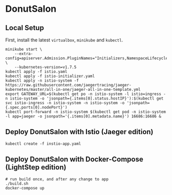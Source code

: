 # DonutSalon
## Local Setup

First, install the latest `virtualbox`, `minikube` and `kubectl`.

```
minikube start \
    --extra-config=apiserver.Admission.PluginNames="Initializers,NamespaceLifecycle,LimitRanger,ServiceAccount,DefaultStorageClass,GenericAdmissionWebhook,ResourceQuota" \
    --kubernetes-version=v1.7.5
kubectl apply -f istio.yaml
kubectl apply -f istio-initializer.yaml
kubectl apply -n istio-system -f https://raw.githubusercontent.com/jaegertracing/jaeger-kubernetes/master/all-in-one/jaeger-all-in-one-template.yml
export GATEWAY_URL=$(kubectl get po -n istio-system -l istio=ingress -n istio-system -o 'jsonpath={.items[0].status.hostIP}'):$(kubectl get svc istio-ingress -n istio-system -n istio-system -o 'jsonpath={.spec.ports[0].nodePort}')
kubectl port-forward -n istio-system $(kubectl get pod -n istio-system -l app=jaeger -o jsonpath='{.items[0].metadata.name}') 16686:16686 &
```

## Deploy DonutSalon with Istio (Jaeger edition)

```
kubectl create -f instio-app.yaml
```

## Deploy DonutSalon with Docker-Compose (LightStep edition)

```
# run build once, and after any change to app
./build.sh
docker-compose up
```